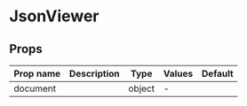 # JsonViewer

## Props

| Prop name | Description | Type   | Values | Default |
| --------- | ----------- | ------ | ------ | ------- |
| document  |             | object | -      |         |

